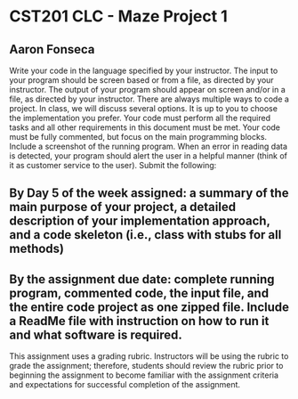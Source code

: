 # CST201 CLC - Maze Project 1

## Aaron Fonseca

Write your code in the language specified by your instructor.
The input to your program should be screen based or from a file, as directed by your instructor.
The output of your program should appear on screen and/or in a file, as directed by your instructor.
There are always multiple ways to code a project. In class, we will discuss several options. It is up to you to choose the implementation you prefer. Your code must perform all the required tasks and all other requirements in this document must be met.
Your code must be fully commented, but focus on the main programming blocks.
Include a screenshot of the running program.
When an error in reading data is detected, your program should alert the user in a helpful manner (think of it as customer service to the user).
Submit the following:

## By Day 5 of the week assigned: a summary of the main purpose of your project, a detailed description of your implementation approach, and a code skeleton (i.e., class with stubs for all methods)

## By the assignment due date: complete running program, commented code, the input file, and the entire code project as one zipped file. Include a ReadMe file with instruction on how to run it and what software is required.
This assignment uses a grading rubric. Instructors will be using the rubric to grade the assignment; therefore, students should review the rubric prior to beginning the assignment to become familiar with the assignment criteria and expectations for successful completion of the assignment.
